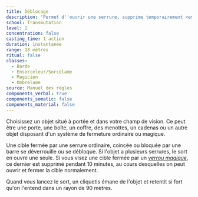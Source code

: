 ```yaml
---
title: Déblocage
description: 'Permet d''ouvrir une serrure, supprime temporairement <em>verrou magique</em>.'
school: Transmutation
level: 2
concentration: false
casting_time: 1 action
duration: instantanée
range: 18 mètres
ritual: false
classes:
  - Barde
  - Ensorceleur/Sorcelame
  - Magicien
  - Ombrelame
source: Manuel des règles
components_verbal: true
components_somatic: false
components_material: false
---
```

Choisissez un objet situé à portée et dans votre champ de vision. Ce peut être une porte, une boîte, un coffre, des menottes, un cadenas ou un autre objet disposant d'un système de fermeture ordinaire ou magique.

Une cible fermée par une serrure ordinaire, coincée ou bloquée par une barre se déverrouille ou se débloque. Si l'objet a plusieurs serrures, le sort en ouvre une seule. Si vous visez une cible fermée par un [_verrou magique_](/grimoire/verrou-magique/), ce dernier est supprimé pendant 10 minutes, au cours desquelles on peut ouvrir et fermer la cible normalement.

Quand vous lancez le sort, un cliquetis émane de l'objet et retentit si fort qu'on l'entend dans un rayon de 90 mètres.
